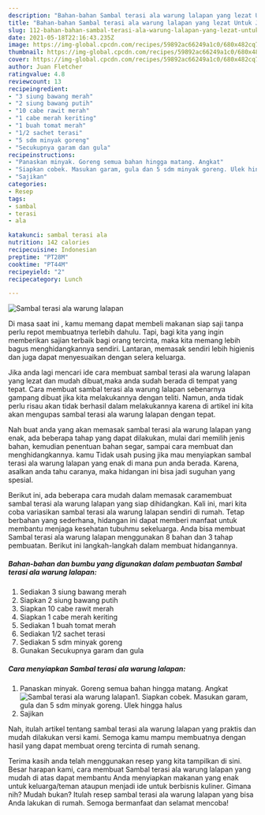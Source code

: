 ```yaml
---
description: "Bahan-bahan Sambal terasi ala warung lalapan yang lezat Untuk Jualan"
title: "Bahan-bahan Sambal terasi ala warung lalapan yang lezat Untuk Jualan"
slug: 112-bahan-bahan-sambal-terasi-ala-warung-lalapan-yang-lezat-untuk-jualan
date: 2021-05-18T22:16:43.235Z
image: https://img-global.cpcdn.com/recipes/59892ac66249a1c0/680x482cq70/sambal-terasi-ala-warung-lalapan-foto-resep-utama.jpg
thumbnail: https://img-global.cpcdn.com/recipes/59892ac66249a1c0/680x482cq70/sambal-terasi-ala-warung-lalapan-foto-resep-utama.jpg
cover: https://img-global.cpcdn.com/recipes/59892ac66249a1c0/680x482cq70/sambal-terasi-ala-warung-lalapan-foto-resep-utama.jpg
author: Juan Fletcher
ratingvalue: 4.8
reviewcount: 13
recipeingredient:
- "3 siung bawang merah"
- "2 siung bawang putih"
- "10 cabe rawit merah"
- "1 cabe merah keriting"
- "1 buah tomat merah"
- "1/2 sachet terasi"
- "5 sdm minyak goreng"
- "Secukupnya garam dan gula"
recipeinstructions:
- "Panaskan minyak. Goreng semua bahan hingga matang. Angkat"
- "Siapkan cobek. Masukan garam, gula dan 5 sdm minyak goreng. Ulek hingga halus"
- "Sajikan"
categories:
- Resep
tags:
- sambal
- terasi
- ala

katakunci: sambal terasi ala 
nutrition: 142 calories
recipecuisine: Indonesian
preptime: "PT28M"
cooktime: "PT44M"
recipeyield: "2"
recipecategory: Lunch

---
```



![Sambal terasi ala warung lalapan](https://img-global.cpcdn.com/recipes/59892ac66249a1c0/680x482cq70/sambal-terasi-ala-warung-lalapan-foto-resep-utama.jpg)

Di masa  saat ini , kamu memang dapat membeli makanan siap saji tanpa perlu repot membuatnya terlebih dahulu. Tapi, bagi kita yang ingin memberikan sajian terbaik bagi orang tercinta, maka kita memang lebih bagus menghidangkannya sendiri. Lantaran, memasak sendiri lebih higienis dan juga dapat menyesuaikan dengan selera keluarga.

Jika anda lagi mencari ide cara membuat sambal terasi ala warung lalapan yang lezat dan mudah dibuat,maka anda sudah berada di tempat yang tepat. Cara membuat sambal terasi ala warung lalapan  sebenarnya gampang dibuat jika kita melakukannya dengan teliti. Namun, anda tidak perlu risau akan tidak berhasil dalam melakukannya 
karena di artikel ini kita akan mengupas sambal terasi ala warung lalapan dengan tepat.  



Nah buat anda yang akan memasak sambal terasi ala warung lalapan yang enak, ada beberapa tahap yang dapat dilakukan, mulai dari memilih jenis bahan, kemudian penentuan bahan segar, sampai cara membuat dan menghidangkannya. kamu Tidak usah pusing jika mau menyiapkan sambal terasi ala warung lalapan yang enak di mana pun anda berada. Karena, asalkan anda  tahu caranya, maka hidangan ini bisa jadi suguhan yang spesial.

Berikut ini, ada beberapa cara mudah dalam memasak caramembuat sambal terasi ala warung lalapan yang siap dihidangkan. Kali ini, mari kita coba variasikan sambal terasi ala warung lalapan sendiri di rumah. Tetap berbahan yang sederhana, hidangan ini dapat memberi manfaat untuk membantu menjaga kesehatan tubuhmu sekeluarga. Anda bisa membuat Sambal terasi ala warung lalapan menggunakan 8 bahan dan 3 tahap pembuatan. Berikut ini langkah-langkah dalam membuat hidangannya.

<!--inarticleads1-->

##### Bahan-bahan dan bumbu yang digunakan dalam pembuatan Sambal terasi ala warung lalapan:

1. Sediakan 3 siung bawang merah
1. Siapkan 2 siung bawang putih
1. Siapkan 10 cabe rawit merah
1. Siapkan 1 cabe merah keriting
1. Sediakan 1 buah tomat merah
1. Sediakan 1/2 sachet terasi
1. Sediakan 5 sdm minyak goreng
1. Gunakan Secukupnya garam dan gula




<!--inarticleads2-->

##### Cara menyiapkan Sambal terasi ala warung lalapan:

1. Panaskan minyak. Goreng semua bahan hingga matang. Angkat
<img src="https://img-global.cpcdn.com/steps/22b56cc4f89c5960/160x128cq70/sambal-terasi-ala-warung-lalapan-langkah-memasak-1-foto.jpg" alt="Sambal terasi ala warung lalapan">1. Siapkan cobek. Masukan garam, gula dan 5 sdm minyak goreng. Ulek hingga halus
1. Sajikan




Nah, itulah artikel tentang  sambal terasi ala warung lalapan  yang praktis dan mudah dilakukan versi kami. Semoga kamu mampu membuatnya dengan hasil yang dapat membuat oreng tercinta di rumah senang. 

Terima kasih anda telah menggunakan resep yang kita tampilkan di sini. Besar harapan kami, cara membuat  Sambal terasi ala warung lalapan yang mudah di atas dapat membantu Anda menyiapkan makanan yang enak untuk keluarga/teman ataupun menjadi ide untuk berbisnis kuliner. Gimana nih? Mudah bukan? Itulah resep sambal terasi ala warung lalapan yang bisa Anda lakukan di rumah. Semoga bermanfaat dan selamat mencoba!

